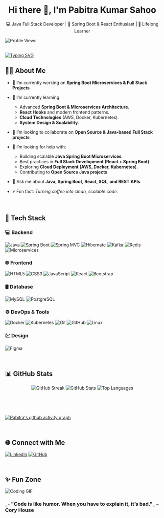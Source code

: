 <h1 align="center"> Hi there 👋, I'm Pabitra Kumar Sahoo </h1>

<p align="center"> 💻 Java Full Stack Developer | 🚀 Spring Boot & React Enthusiast | 🌱 Lifelong Learner </p>

![Profile Views](https://komarev.com/ghpvc/?username=Pabitra-33&label=Profile%20Views&color=0e75b6&style=flat)
<br><br>

[![Typing SVG](https://readme-typing-svg.herokuapp.com?font=Fira+Code&pause=1000&color=0CF7E6&width=500&lines=Java+Full+Stack+Developer;Spring+Boot+%7C+React+%7C+SQL;Problem+Solver+%7C+Lifelong+Learner;Open+Source+Contributor)](https://git.io/typing-svg) 
<br>

## 🙋‍♂️ About Me

- 🔭 I’m currently working on **Spring Boot Microservices & Full Stack Projects**
  
- 🌱 I’m currently learning:
  - Advanced **Spring Boot & Microservices Architecture**.
  - **React Hooks** and modern frontend patterns.
  - **Cloud Technologies** (AWS, Docker, Kubernetes).
  - **System Design & Scalability**.
    
- 👯 I’m looking to collaborate on **Open Source & Java-based Full Stack projects**.
  
- 🤝 I’m looking for help with:
  - Building scalable **Java Spring Boot Microservices**.
  - Best practices in **Full Stack Development (React + Spring Boot)**.
  - Exploring **Cloud Deployment (AWS, Docker, Kubernetes)**.
  - Contributing to **Open Source Java projects**.
    
- 💬 Ask me about **Java, Spring Boot, React, SQL, and REST APIs**.
  
- ⚡ Fun fact: *Turning coffee into clean, scalable code*.

<br>

## 🚀 Tech Stack

### 💻 Backend
![Java](https://img.shields.io/badge/Java-ED8B00?style=for-the-badge&logo=openjdk&logoColor=white)
![Spring Boot](https://img.shields.io/badge/Spring%20Boot-6DB33F?style=for-the-badge&logo=springboot&logoColor=white)
![Spring MVC](https://img.shields.io/badge/Spring%20MVC-6DB33F?style=for-the-badge&logo=spring&logoColor=white)
![Hibernate](https://img.shields.io/badge/Hibernate-59666C?style=for-the-badge&logo=hibernate&logoColor=white)
![Kafka](https://img.shields.io/badge/Kafka-231F20?style=for-the-badge&logo=apachekafka&logoColor=white)
![Redis](https://img.shields.io/badge/Redis-DC382D?style=for-the-badge&logo=redis&logoColor=white)
![Microservices](https://img.shields.io/badge/Microservices-4285F4?style=for-the-badge&logo=cloud&logoColor=white)
<br>

### 🌐 Frontend
![HTML5](https://img.shields.io/badge/HTML5-E34F26?style=for-the-badge&logo=html5&logoColor=white)
![CSS3](https://img.shields.io/badge/CSS3-1572B6?style=for-the-badge&logo=css3&logoColor=white)
![JavaScript](https://img.shields.io/badge/JavaScript-F7DF1E?style=for-the-badge&logo=javascript&logoColor=black)
![React](https://img.shields.io/badge/React-61DAFB?style=for-the-badge&logo=react&logoColor=black)
![Bootstrap](https://img.shields.io/badge/Bootstrap-563D7C?style=for-the-badge&logo=bootstrap&logoColor=white)
<br>

### 🛢 Database
![MySQL](https://img.shields.io/badge/MySQL-005C84?style=for-the-badge&logo=mysql&logoColor=white)
![PostgreSQL](https://img.shields.io/badge/PostgreSQL-316192?style=for-the-badge&logo=postgresql&logoColor=white)
<br>

### ⚙️ DevOps & Tools
![Docker](https://img.shields.io/badge/Docker-2496ED?style=for-the-badge&logo=docker&logoColor=white)
![Kubernetes](https://img.shields.io/badge/Kubernetes-326CE5?style=for-the-badge&logo=kubernetes&logoColor=white)
![Git](https://img.shields.io/badge/Git-F05032?style=for-the-badge&logo=git&logoColor=white)
![GitHub](https://img.shields.io/badge/GitHub-181717?style=for-the-badge&logo=github&logoColor=white)
![Linux](https://img.shields.io/badge/Linux-FCC624?style=for-the-badge&logo=linux&logoColor=black)
<br>

### 💹 Design
![Figma](https://img.shields.io/badge/Figma-F24E1E?style=for-the-badge&logo=figma&logoColor=white)


<br>

## 📊 GitHub Stats

<p align="center">
  <img src="https://github-readme-streak-stats.herokuapp.com/?user=Pabitra-33&theme=tokyonight" alt="GitHub Streak" />
  <img src="https://github-readme-stats.vercel.app/api?username=Pabitra-33&show_icons=true&theme=tokyonight" alt="GitHub Stats" />
  <img src="https://github-readme-stats.vercel.app/api/top-langs/?username=Pabitra-33&layout=compact&theme=tokyonight&card_width=450" alt="Top Languages" />
</p>  

<br><br><br>

[![Pabitra's github activity graph](https://github-readme-activity-graph.vercel.app/graph?username=Pabitra-33&theme=tokyo-night)](https://github.com/ashutosh00710/github-readme-activity-graph)  

<br>

## 🌐 Connect with Me
[![LinkedIn](https://img.shields.io/badge/LinkedIn-0077B5?style=for-the-badge&logo=linkedin&logoColor=white)]([https://linkedin.com/in/your-link](https://www.linkedin.com/in/pabitra-kumar1412/))  [![GitHub](https://img.shields.io/badge/GitHub-181717?style=for-the-badge&logo=github&logoColor=white)](https://github.com/your-Pabitra-33)  

<br>

## ✨ Fun Zone
![Coding GIF](https://media.giphy.com/media/13HgwGsXF0aiGY/giphy.gif)  

<h3> _- "Code is like humor. When you have to explain it, it’s bad."_ – Cory House</h3>
